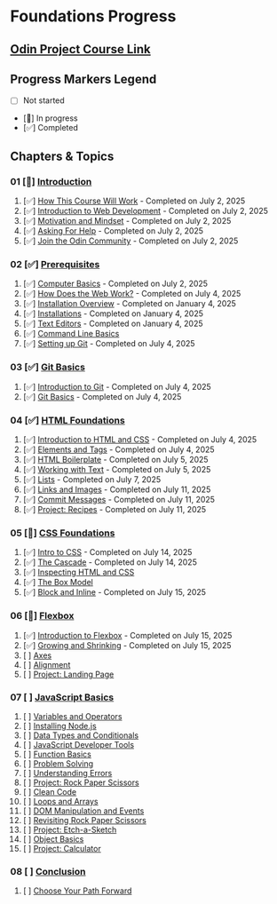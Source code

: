 # Foundations Progress

## [Odin Project Course Link](https://www.theodinproject.com/paths/foundations/courses/foundations)

## Progress Markers Legend
- [ ] Not started
- [🔄] In progress
- [✅] Completed

## Chapters & Topics

### 01 [🔄] [Introduction](https://www.theodinproject.com/paths/foundations/courses/foundations#introduction)
01. [✅] [How This Course Will Work](https://www.theodinproject.com/lessons/foundations-how-this-course-will-work) - Completed on July 2, 2025
02. [✅] [Introduction to Web Development](https://www.theodinproject.com/lessons/foundations-introduction-to-web-development) - Completed on July 2, 2025
03. [✅] [Motivation and Mindset](https://www.theodinproject.com/lessons/foundations-motivation-and-mindset) - Completed on July 2, 2025
04. [✅] [Asking For Help](https://www.theodinproject.com/lessons/foundations-asking-for-help) - Completed on July 2, 2025
05. [✅] [Join the Odin Community](https://www.theodinproject.com/lessons/foundations-join-the-odin-community) - Completed on July 2, 2025

### 02 [✅] [Prerequisites](https://www.theodinproject.com/paths/foundations/courses/foundations#prerequisites)
01. [✅] [Computer Basics](https://www.theodinproject.com/lessons/foundations-computer-basics) - Completed on July 2, 2025
02. [✅] [How Does the Web Work?](https://www.theodinproject.com/lessons/foundations-how-does-the-web-work) - Completed on July 4, 2025
03. [✅] [Installation Overview](https://www.theodinproject.com/lessons/foundations-installation-overview) - Completed on January 4, 2025
04. [✅] [Installations](https://www.theodinproject.com/lessons/foundations-installations) - Completed on January 4, 2025
05. [✅] [Text Editors](https://www.theodinproject.com/lessons/foundations-text-editors) - Completed on January 4, 2025
06. [✅] [Command Line Basics](https://www.theodinproject.com/lessons/foundations-command-line-basics)
07. [✅] [Setting up Git](https://www.theodinproject.com/lessons/foundations-setting-up-git) - Completed on July 4, 2025

### 03 [✅] [Git Basics](https://www.theodinproject.com/paths/foundations/courses/foundations#git-basics)
01. [✅] [Introduction to Git](https://www.theodinproject.com/lessons/foundations-introduction-to-git) - Completed on July 4, 2025
02. [✅] [Git Basics](https://www.theodinproject.com/lessons/foundations-git-basics) - Completed on July 4, 2025

### 04 [✅] [HTML Foundations](https://www.theodinproject.com/paths/foundations/courses/foundations#html-foundations)
01. [✅] [Introduction to HTML and CSS](https://www.theodinproject.com/lessons/foundations-introduction-to-html-and-css) - Completed on July 4, 2025
02. [✅] [Elements and Tags](https://www.theodinproject.com/lessons/foundations-elements-and-tags) - Completed on July 4, 2025
03. [✅] [HTML Boilerplate](https://www.theodinproject.com/lessons/foundations-html-boilerplate) - Completed on July 5, 2025
04. [✅] [Working with Text](https://www.theodinproject.com/lessons/foundations-working-with-text) - Completed on July 5, 2025
05. [✅] [Lists](https://www.theodinproject.com/lessons/foundations-lists) - Completed on July 7, 2025
06. [✅] [Links and Images](https://www.theodinproject.com/lessons/foundations-links-and-images) - Completed on July 11, 2025
07. [✅] [Commit Messages](https://www.theodinproject.com/lessons/foundations-commit-messages) - Completed on July 11, 2025
08. [✅] [Project: Recipes](https://www.theodinproject.com/lessons/foundations-recipes) - Completed on July 11, 2025

### 05 [🔄] [CSS Foundations](https://www.theodinproject.com/paths/foundations/courses/foundations#css-foundations)
01. [✅] [Intro to CSS](https://www.theodinproject.com/lessons/foundations-intro-to-css) - Completed on July 14, 2025
02. [✅] [The Cascade](https://www.theodinproject.com/lessons/foundations-the-cascade) - Completed on July 14, 2025
03. [✅] [Inspecting HTML and CSS](https://www.theodinproject.com/lessons/foundations-inspecting-html-and-css)
04. [✅] [The Box Model](https://www.theodinproject.com/lessons/foundations-the-box-model)
05. [✅] [Block and Inline](https://www.theodinproject.com/lessons/foundations-block-and-inline) - Completed on July 15, 2025

### 06 [🔄] [Flexbox](https://www.theodinproject.com/paths/foundations/courses/foundations#flexbox)
01. [✅] [Introduction to Flexbox](https://www.theodinproject.com/lessons/foundations-introduction-to-flexbox) - Completed on July 15, 2025
02. [✅] [Growing and Shrinking](https://www.theodinproject.com/lessons/foundations-growing-and-shrinking) - Completed on July 15, 2025
03. [ ] [Axes](https://www.theodinproject.com/lessons/foundations-axes)
04. [ ] [Alignment](https://www.theodinproject.com/lessons/foundations-alignment)
05. [ ] [Project: Landing Page](https://www.theodinproject.com/lessons/foundations-landing-page)

### 07 [ ] [JavaScript Basics](https://www.theodinproject.com/paths/foundations/courses/foundations#javascript-basics)
01. [ ] [Variables and Operators](https://www.theodinproject.com/lessons/foundations-variables-and-operators)
02. [ ] [Installing Node.js](https://www.theodinproject.com/lessons/foundations-installing-node-js)
03. [ ] [Data Types and Conditionals](https://www.theodinproject.com/lessons/foundations-data-types-and-conditionals)
04. [ ] [JavaScript Developer Tools](https://www.theodinproject.com/lessons/foundations-javascript-developer-tools)
05. [ ] [Function Basics](https://www.theodinproject.com/lessons/foundations-function-basics)
06. [ ] [Problem Solving](https://www.theodinproject.com/lessons/foundations-problem-solving)
07. [ ] [Understanding Errors](https://www.theodinproject.com/lessons/foundations-understanding-errors)
08. [ ] [Project: Rock Paper Scissors](https://www.theodinproject.com/lessons/foundations-rock-paper-scissors)
09. [ ] [Clean Code](https://www.theodinproject.com/lessons/foundations-clean-code)
10. [ ] [Loops and Arrays](https://www.theodinproject.com/lessons/foundations-loops-and-arrays)
11. [ ] [DOM Manipulation and Events](https://www.theodinproject.com/lessons/foundations-dom-manipulation-and-events)
12. [ ] [Revisiting Rock Paper Scissors](https://www.theodinproject.com/lessons/foundations-revisiting-rock-paper-scissors)
13. [ ] [Project: Etch-a-Sketch](https://www.theodinproject.com/lessons/foundations-etch-a-sketch)
14. [ ] [Object Basics](https://www.theodinproject.com/lessons/foundations-object-basics)
15. [ ] [Project: Calculator](https://www.theodinproject.com/lessons/foundations-calculator)

### 08 [ ] [Conclusion](https://www.theodinproject.com/paths/foundations/courses/foundations#conclusion)
01. [ ] [Choose Your Path Forward](https://www.theodinproject.com/lessons/foundations-choose-your-path-forward)
